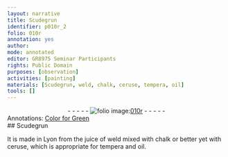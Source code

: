```yaml
---
layout: narrative
title: Scudegrun
identifier: p010r_2
folio: 010r
annotation: yes
author:
mode: annotated
editor: GR8975 Seminar Participants
rights: Public Domain
purposes: [observation]
activities: [painting]
materials: [Scudegrun, weld, chalk, ceruse, tempera, oil]
tools: []
---
```


 <div class="folio" align="center">- - - - - <a href="http://gallica.bnf.fr/ark:/12148/btv1b10500001g/f25.image" target="_blank"><img src="https://cu-mkp.github.io/GR8975-edition/assets/photo-icon.png" alt="folio image: " style="display:inline-block; margin-bottom:-3px;"/>010r</a> - - - - - </div> <div class="annotation" align="left">Annotations:
<a href="https://drive.google.com/drive/folders/0BwJi-u8sfkVDSU1RN3ExeW5WclU" target="_blank">Color for Green</a>
 </div> 
##  <span class="material">Scudegrun</span> 

 
 <span class="activity"></span>  It is made in <span class="place">Lyon</span> from the <span class="material_format">juice of <span class="material">weld</span></span> mixed with <span class="material">chalk</span> or better yet with <span class="material">ceruse</span>, which is appropriate for <span class="material">tempera</span> and <span class="material">oil</span>. 
 